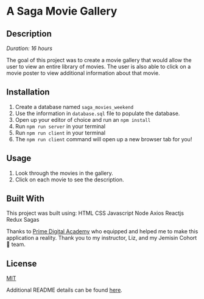 # A Saga Movie Gallery

## Description

_Duration: 16 hours_

The goal of this project was to create a movie gallery that would allow the user to view an entire library of movies. The user is also able to click on a movie poster to view additional information about that movie.

## Installation

1. Create a database named `saga_movies_weekend`
2. Use the information in `database.sql` file to populate the database.
3. Open up your editor of choice and run an `npm install`
4. Run `npm run server` in your terminal
5. Run `npm run client` in your terminal
6. The `npm run client` command will open up a new browser tab for you!

## Usage

1. Look through the movies in the gallery.
2. Click on each movie to see the description.



## Built With

This project was built using:
HTML
CSS
Javascript
Node
Axios
Reactjs
Redux
Sagas

Thanks to [Prime Digital Academy](www.primeacademy.io) who equipped and helped me to make this application a reality. Thank you to my instructor, Liz, and my Jemisin Cohort 🌊 team. 

## License
[MIT](https://choosealicense.com/licenses/mit/)

Additional README details can be found [here](https://github.com/PrimeAcademy/readme-template/blob/master/README.md).